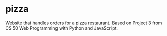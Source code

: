 # pizza

Website that handles orders for a pizza restaurant. Based on Project 3 from CS 50 Web Programming with Python and JavaScript. 
